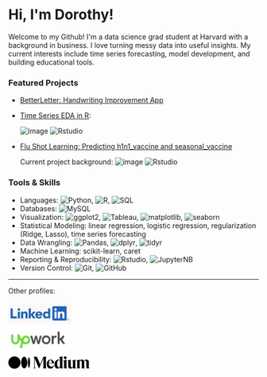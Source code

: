 # Hi, I'm Dorothy!

Welcome to my Github! I'm a data science grad student at Harvard with a background in business. I love turning messy data into useful insights. My current interests include time series forecasting, model development, and building educational tools.

### Featured Projects
- [BetterLetter: Handwriting Improvement App](https://github.com/dorothyavo/betterletterapp)
- [Time Series EDA in R](https://github.com/change-hi/change-hi.github.io/tree/main/morea/time-series-analysis):
  
  ![image](https://github.com/user-attachments/assets/37cc29e3-350f-4a48-92e1-282cbab7135b)
  ![Rstudio](https://img.shields.io/badge/R%20Studio--blue?label=R-Studio)

- [Flu Shot Learning: Predicting h1n1_vaccine and seasonal_vaccine](https://github.com/dorothyavo/Predicting-H1N1-and-Seasonal-Flu-Vaccines-)
  
  Current project background:
  ![image](https://github.com/user-attachments/assets/3f3ff60b-730f-4a41-ab86-6d02239be0ff)
  ![Rstudio](https://img.shields.io/badge/R%20Studio--blue?label=R-Studio)

### Tools & Skills
- Languages: ![Python](https://img.shields.io/badge/Python--red?labelColor=red), ![R](https://img.shields.io/badge/R--1F65CC?style=flat&labelColor=1F65CC), ![SQL](https://img.shields.io/badge/SQL--green?labelColor=green)
- Databases: ![MySQL](https://img.shields.io/badge/MySQL--green)
- Visualization: ![ggplot2](https://img.shields.io/badge/ggplot2--lightgray?logoColor=lightgray&label=ggplot2&labelColor=lightgray&color=lightgray), ![Tableau](https://img.shields.io/badge/Tableau--skyblue), ![matplotlib](https://img.shields.io/badge/matplotlib--lightgray?logoColor=blue&label=matplotlib&labelColor=lightgray&color=lightgray), ![seaborn](https://img.shields.io/badge/seaborn--lightgray?logoColor=blue&label=seaborn&labelColor=lightgray&color=lightgray)
- Statistical Modeling: linear regression, logistic regression, regularization (Ridge, Lasso), time series forecasting
- Data Wrangling: ![Pandas](https://img.shields.io/badge/pandas--lightgray?logoColor=blue&label=pandas&labelColor=lightgray&color=lightgray), ![dplyr](https://img.shields.io/badge/dplyr--lightgray?logoColor=blue&label=dplyr&labelColor=lightgray&color=lightgray), ![tidyr](https://img.shields.io/badge/tidyr--lightgray?logoColor=blue&label=tidyr&labelColor=lightgray&color=lightgray)
- Machine Learning: scikit-learn, caret
- Reporting & Reproducibility: ![Rstudio](https://img.shields.io/badge/R%20Studio--blue?label=R-Studio), ![JupyterNB](https://img.shields.io/badge/Jupyter%20Notebook--red)
- Version Control: ![Git](https://img.shields.io/badge/Git--orange?labelColor=orange), ![GitHub](https://img.shields.io/badge/GitHub--orange)

---

Other profiles: 
<br><br>
<a href="https://www.linkedin.com/in/dorothy-vo-7005aa344/" target="_blank">
  <img src="https://github.com/dorothyavo/dorothyavo/blob/main/ef8396403b8309a82097177a24363787.jpg?raw=true" alt="LinkedIn" height="40" style="vertical-align:left;"/>
</a> <br>
<a href="https://www.upwork.com/freelancers/~01223bd55335eb0d51?mp_source=share" target="_blank">
  <img src="https://github.com/dorothyavo/dorothyavo/blob/main/Upwork-logo.svg.png?raw=true?raw=true" alt="UpWork" height="60" style="vertical-align:left;"/>
</a> <br>
<a href="https://medium.com/@dorothyavo" target="_blank">
  <img src="https://github.com/dorothyavo/dorothyavo/blob/main/Medium_(website)_logo.svg.png?raw=trueraw=true" alt="Medium" height="25" style="vertical-align:left;"/>
</a>

